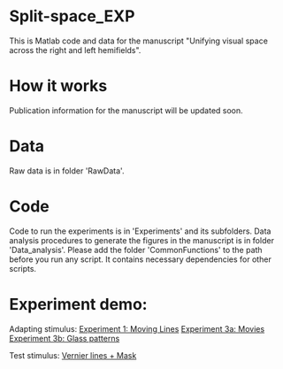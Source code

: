 # Split-space_EXP

This is Matlab code and data for the manuscript "Unifying visual space across the right and left hemifields".

# How it works
Publication information for the manuscript will be updated soon.

# Data 
Raw data is in folder 'RawData'.

# Code
Code to run the experiments is in 'Experiments' and its subfolders.
Data analysis procedures to generate the figures in the manuscript is in folder 'Data_analysis'.
Please add the folder 'CommonFunctions' to the path before you run any script. It contains necessary dependencies for other scripts.


# Experiment demo:

Adapting stimulus:
  [Experiment 1: Moving Lines](https://youtu.be/fGQWkYhjlW0)
  [Experiment 3a: Movies](https://youtu.be/WLjJ_x6tFrY)
  [Experiment 3b: Glass patterns](https://youtu.be/RUs59ob3c-8)


Test stimulus:
  [Vernier lines + Mask](https://youtu.be/qAieEh59wlo)
